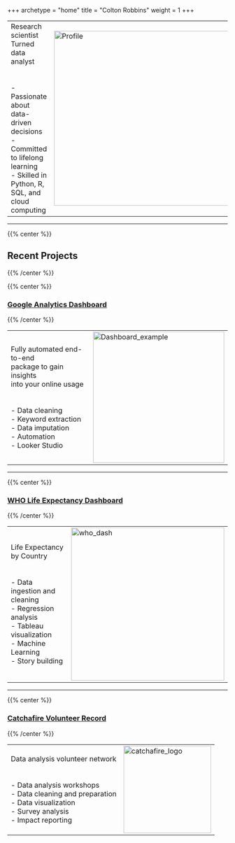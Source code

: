 +++
archetype = "home"
title = "Colton Robbins"
weight = 1
+++

<table style="border: none; border-collapse: collapse;">
  <tr>
    <td style="border: none;">
      Research scientist<br>
      Turned data analyst<br>
      <br>
      <br>
      - Passionate about data-driven decisions<br>
      - Committed to lifelong learning<br>
      - Skilled in Python, R, SQL, and cloud computing<br>
    </td>
    <td style="border: none;">
      <img src="/Directory/images/profile.jpg?width=10vw&lightbox=false" alt="Profile" style="width: 400px">
    </td>
  </tr>
</table>

--------------------------------


{{% center %}}
## **Recent Projects**
{{% /center %}}

{{% center %}}
### [Google Analytics Dashboard](https://portfolio-cmr.github.io/Google_Analytics_Viewer/)
{{% /center %}}

<table style="border: none; border-collapse: collapse;">
  <tr>
    <td style="border: none;">
      Fully automated end-to-end<br>
      package to gain insights<br>
      into your online usage<br>
      <br>
      <br>
      - Data cleaning<br>
      - Keyword extraction<br>
      - Data imputation<br>
      - Automation<br>
      - Looker Studio
    </td>
    <td style="border: none;">
      <img src="/Directory/images/Dashboard_example.jpg" alt="Dashboard_example" style="height: 300px">
    </td>
  </tr>
</table>

---------------------------------------------------

{{% center %}}
### [WHO Life Expectancy Dashboard](https://portfolio-cmr.github.io/WHO_Life_Expectancy_Dash/)
{{% /center %}}

<table style="border: none; border-collapse: collapse;">
  <tr>
    <td style="border: none;">
      Life Expectancy by Country<br>
      <br>
      <br>
      - Data ingestion and cleaning<br>
      - Regression analysis<br>
      - Tableau visualization<br>
      - Machine Learning<br>
      - Story building
    </td>
    <td style="border: none;">
      <img src="/Directory/images/who_dash.png?width=40vw&lightbox=false" alt="who_dash" style="height: 350px">
    </td>
  </tr>
</table>

---------------------------------------------------
{{% center %}}
### [Catchafire Volunteer Record](catchafire)
{{% /center %}}

<table style="border: none; border-collapse: collapse;">
  <tr>
    <td style="border: none;">
      Data analysis volunteer network<br>
      <br>
      <br>
      - Data analysis workshops<br>
      - Data cleaning and preparation<br>
      - Data visualization<br>
      - Survey analysis<br>
      - Impact reporting
    </td>
    <td style="border: none;">
      <img src="/Directory/images/catchafire_logo.jpg?width=40vw&lightbox=false" alt="catchafire_logo" style="height: 200px">
    </td>
  </tr>
</table>

